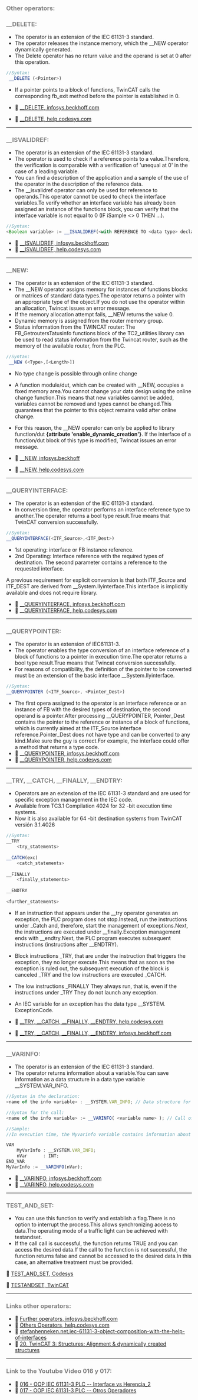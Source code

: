 
### <span style="color:grey">Other operators:</span>

### <span style="color:grey">__DELETE:</span>
- The operator is an extension of the IEC 61131-3 standard.
- The operator releases the instance memory, which the __NEW operator dynamically generated.
- The Delete operator has no return value and the operand is set at 0 after this operation.
```javascript
//Syntax:
 __DELETE (<Pointer>)
```
- If a pointer points to a block of functions, TwinCAT calls the corresponding fb_exit method before the pointer is established in 0.

- 🔗 [__DELETE, infosys.beckhoff.com](https://infosys.beckhoff.com/content/1033/tc3_plc_intro/2529160331.html?id=2289870734872430416)
- 🔗 [__DELETE, help.codesys.com](https://help.codesys.com/api-content/2/codesys/3.5.12.0/en/_cds_operator_delete/)
***
### <span style="color:grey">__ISVALIDREF:</span>
- The operator is an extension of the IEC 61131-3 standard.
- The operator is used to check if a reference points to a value.Therefore, the verification is comparable with a verification of 'unequal at 0' in the case of a leading variable.
- You can find a description of the application and a sample of the use of the operator in the description of the reference data.
- The __isvalidref operator can only be used for reference to operands.This operator cannot be used to check the interface variables.To verify whether an interface variable has already been assigned an instance of the functions block, you can verify that the interface variable is not equal to 0 (IF iSample <> 0 THEN …).
```javascript
//Syntax: 
<Boolean variable> := __ISVALIDREF(<with REFERENCE TO <data type> declared identifier);
```
- 🔗 [__ISVALIDREF, infosys.beckhoff.com](https://infosys.beckhoff.com/content/1033/tc3_plc_intro/2529165707.html?id=8190095739921439819)
- 🔗 [__ISVALIDREF, help.codesys.com](https://help.codesys.com/api-content/2/codesys/3.5.14.0/en/_cds_operator_isvalidref/)
***

### <span style="color:grey">__NEW:</span>
- The operator is an extension of the IEC 61131-3 standard.
- The __NEW operator assigns memory for instances of functions blocks or matrices of standard data types.The operator returns a pointer with an appropriate type of the object.If you do not use the operator within an allocation, Twincat issues an error message.
- If the memory allocation attempt fails, __NEW returns the value 0.
- Dynamic memory is assigned from the router memory group.
- Status information from the TWINCAT router:
The FB_GetroutersTatusinfo functions block of the TC2_utilities library can be used to read status information from the Twincat router, such as the memory of the available router, from the PLC.
```javascript
//Syntax:
 __NEW (<Type>,[<Length>])
```
- No type change is possible through online change
- A function module/dut, which can be created with __NEW, occupies a fixed memory area.You cannot change your data design using the online change function.This means that new variables cannot be added, variables cannot be removed and types cannot be changed.This guarantees that the pointer to this object remains valid after online change.
- For this reason, the __NEW operator can only be applied to library function/dut **{attribute 'enable_dynamic_creation'}**. If the interface of a function/dut block of this type is modified, Twincat issues an error message.

- 🔗 [__NEW, infosys.beckhoff](https://infosys.beckhoff.com/content/1033/tc3_plc_intro/2529171083.html?id=5409766235804740463)
- 🔗 [__NEW, help.codesys.com](https://help.codesys.com/api-content/2/codesys/3.5.14.0/en/_cds_operator_new/)
***
### <span style="color:grey">__QUERYINTERFACE:</span>
- The operator is an extension of the IEC 61131-3 standard.
- In conversion time, the operator performs an interface reference type to another.The operator returns a bool type result.True means that TwinCAT conversion successfully.
```javascript
//Syntax: 
__QUERYINTERFACE(<ITF_Source>,<ITF_Dest>)
```
- 1st operating: interface or FB instance reference.
- 2nd Operating: Interface reference with the required types of destination. The second parameter contains a reference to the requested interface.

A previous requirement for explicit conversion is that both ITF_Source and ITF_DEST are derived from __System.Ilyinterface.This interface is implicitly available and does not require library.

- 🔗 [__QUERYINTERFACE, infosys.beckhoff.com](https://infosys.beckhoff.com/content/1033/tc3_plc_intro/2529176459.html?id=8921520647493442581)
- 🔗 [__QUERYINTERFACE, help.codesys.com](https://help.codesys.com/api-content/2/codesys/3.5.13.0/en/_cds_operator_queryinterface/#d1ae1a1daa87f58c0a8640e0179dbc5-id-05c12751daa87f58c0a8640e010610d5)
***
### <span style="color:grey">__QUERYPOINTER:</span>
- The operator is an extension of IEC61131-3.
- The operator enables the type conversion of an interface reference of a block of functions to a pointer in execution time.The operator returns a bool type result.True means that Twincat conversion successfully.
- For reasons of compatibility, the definition of the pointer to be converted must be an extension of the basic interface __System.Ilyinterface.
```javascript
//Syntax: 
__QUERYPOINTER (<ITF_Source>, <Pointer_Dest>)
```
- The first opera assigned to the operator is an interface reference or an instance of FB with the desired types of destination, the second operand is a pointer.After processing __QUERYPOINTER, Pointer_Dest contains the pointer to the reference or instance of a block of functions, which is currently aimed at the ITF_Source interface reference.Pointer_Dest does not have type and can be converted to any kind.Make sure the guy is correct.For example, the interface could offer a method that returns a type code.
- 🔗 [__QUERYPOINTER, infosys.beckhoff.com](https://infosys.beckhoff.com/content/1033/tc3_plc_intro/2529181835.html?id=8665610409656000922)
- 🔗 [__QUERYPOINTER, help.codesys.com](https://help.codesys.com/api-content/2/codesys/3.5.13.0/en/_cds_operator_querypointer/#a8ba732dbe7195dc0a8640e00227cc8-id-5fcc73e6dbe7195dc0a8640e0044a2da)
***
### <span style="color:grey">__TRY, __CATCH, __FINALLY, __ENDTRY:</span>
- Operators are an extension of the IEC 61131-3 standard and are used for specific exception management in the IEC code.
- Available from TC3.1 Compilation 4024 for 32 -bit execution time systems.
- Now it is also available for 64 -bit destination systems from TwinCAT versión 3.1.4026
```javascript
//Syntax:
__TRY
    <try_statements>
 
__CATCH(exc)
    <catch_statements>
 
__FINALLY
    <finally_statements>
 
__ENDTRY
 
<further_statements>
```
- If an instruction that appears under the __try operator generates an exception, the PLC program does not stop.Instead, run the instructions under _Catch and, therefore, start the management of exceptions.Next, the instructions are executed under __finally.Exception management ends with __endtry.Next, the PLC program executes subsequent instructions (instructions after __ENDTRY).

- Block instructions _TRY, that are under the instruction that triggers the exception, they no longer execute.This means that as soon as the exception is ruled out, the subsequent execution of the block is canceled _TRY and the low instructions are executed _CATCH.

- The low instructions _FINALLY They always run, that is, even if the instructions under _TRY They do not launch any exception.

- An IEC variable for an exception has the data type __SYSTEM. ExceptionCode.
- 🔗 [ __TRY, __CATCH, __FINALLY, __ENDTRY, help.codesys.com](https://help.codesys.com/api-content/2/codesys/3.5.13.0/en/_cds_operator_try_catch_finally_endtry/#b3e0448e303c0a8640e00979ff0-id-8af3ebb8d17883fcc0a8640e0068e281)
- 🔗 [ __TRY, __CATCH, __FINALLY, __ENDTRY, infosys.beckhoff.com](https://infosys.beckhoff.com/content/1033/tc3_plc_intro/2529187211.html?id=8164276621849278358)

***
### <span style="color:grey">__VARINFO:</span>
- The operator is an extension of the IEC 61131-3 standard.
- The operator returns information about a variable.You can save information as a data structure in a data type variable __SYSTEM.VAR_INFO.
```javascript
//Syntax in the declaration:
<name of the info variable> : __SYSTEM.VAR_INFO; // Data structure for info variable

//Syntax for the call:
<name of the info variable> := __VARINFO( <variable name> ); // Call of the operator
```
```javascript
//Sample:
//In execution time, the Myvarinfo variable contains information about the NVAR variable.

VAR
    MyVarInfo : __SYSTEM.VAR_INFO;
    nVar      : INT;
END_VAR
MyVarInfo := __VARINFO(nVar);	
```
- 🔗 [__VARINFO, infosys.beckhoff.com](https://infosys.beckhoff.com/content/1033/tc3_plc_intro/3527777675.html?id=2730070918177533256)
- 🔗 [__VARINFO, help.codesys.com](https://help.codesys.com/webapp/_cds_operator_varinfo;product=codesys;version=3.5.14.0)
***
### <span style="color:grey">TEST_AND_SET:</span>
- You can use this function to verify and establish a flag.There is no option to interrupt the process.This allows synchronizing access to data.The operating mode of a traffic light can be achieved with testandset.
- If the call call is successful, the function returns TRUE and you can access the desired data.If the call to the function is not successful, the function returns false and cannot be accessed to the desired data.In this case, an alternative treatment must be provided.

🔗 [TEST_AND_SET, Codesys](https://content.helpme-codesys.com/es/CODESYS%20Development%20System/_cds_operator_test_and_set.html)

🔗 [TESTANDSET, TwinCAT](https://infosys.beckhoff.com/content/1033/tc3_plc_intro/31023115.html?id=6418824872038507808)
***
### <span style="color:grey">Links other operators:</span>
- 🔗 [Further operators, infosys.beckhoff.com](https://infosys.beckhoff.com/english.php?content=../content/1033/tc3_plc_intro/3998094475.html&id=)
- 🔗 [Others Operators, help.codesys.com](https://help.codesys.com/api-content/2/codesys/3.5.13.0/en/_cds_struct_reference_operators/#other-operators)
- 🔗 [stefanhenneken.net,iec-61131-3-object-composition-with-the-help-of-interfaces](https://stefanhenneken.net/2014/02/18/iec-61131-3-object-composition-with-the-help-of-interfaces/)
- 🔗 [20. TwinCAT 3: Structures: Alignment & dynamically created structures](https://www.youtube.com/watch?v=d0vkD-EVv7g)
***
### <span style="color:grey">Link to the Youtube Video 016 y 017:</span>
- 🔗 [016 - OOP IEC 61131-3 PLC -- Interface vs Herencia_2](https://youtu.be/gFJN7x_m4to) 
- 🔗 [017 - OOP IEC 61131-3 PLC -- Otros Operadores](https://youtu.be/uf7BIFNQmYE)
